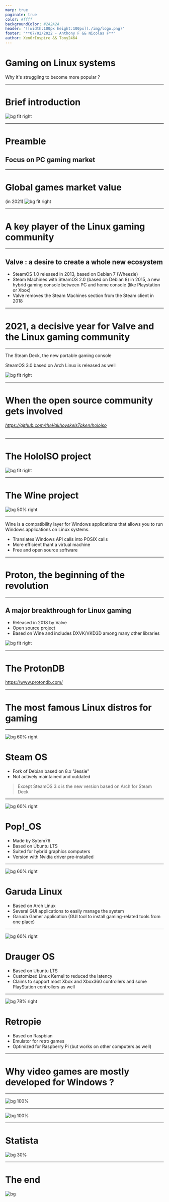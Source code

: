```yaml
---
marp: true
paginate: true
color: #ffff
backgroundColor: #2A2A2A
header: '![width:100px height:100px](./img/logo.png)'
footer: "**07/02/2022 - Anthony F && Nicolas F**"
author: Xen0rInspire && Tony2464
---
```

<style>
section {
  font-family: 'Century Gothic', serif !important;
  font-size: 26pt
}
</style>
<!-- _class: invert -->

# Gaming on Linux systems <!-- fit -->
Why it's struggling to become more popular ?

---
<!-- _class: invert -->

# Brief introduction
![bg fit right](./img/who_are_you.gif) 

---
<!-- _class: invert -->

# Preamble
## Focus on PC gaming market
---

<!-- _class: invert -->

# Global games market value 
(in 2021)
![bg fit right](./img/market_shares_gaming.png)

---

<!-- _class: invert -->

# A key player of the Linux gaming community
---

<!-- _class: invert -->

## Valve : a desire to create a whole new ecosystem
- SteamOS 1.0 released in 2013, based on Debian 7 (Wheezie)
- Steam Machines with SteamOS 2.0 (based on Debian 8) in 2015, a new hybrid gaming console between PC and home console (like Playstation or Xbox)
- Valve removes the Steam Machines section from the Steam client in 2018

---

<!-- _class: invert -->

# 2021, a decisive year for Valve and the Linux gaming community

---

<!-- _class: invert -->

The Steam Deck, the new portable gaming console

SteamOS 3.0 based on Arch Linux is released as well

![bg fit right](./img/steam_deck.jpg)

---

<!-- _class: invert -->

# When the open source community gets involved
###### https://github.com/theVakhovskeIsTaken/holoiso
---

<!-- _class: invert -->

# The HoloISO project
![bg fit right](./img/holoiso_desktop.jpg)

---

<!-- _class: invert -->

# The Wine project
![bg 50% right](./img/wine.svg)

---

<!-- _class: invert -->

Wine is a compatibility layer for Windows applications that allows you to run Windows applications on Linux systems.

- Translates Windows API calls into POSIX calls
- More efficient thant a virtual machine
- Free and open source software

---

<!-- _class: invert -->

# Proton, the beginning of the revolution

---

<!-- _class: invert -->

## A major breakthrough for Linux gaming

- Released in 2018 by Valve
- Open source project
- Based on Wine and includes DXVK/VKD3D among many other libraries

![bg fit right](./img/proton.png)

---

<!-- _class: invert -->

# The ProtonDB
https://www.protondb.com/

---

<!-- _class: invert -->

# The most famous Linux distros for gaming

---
<!-- _class: invert -->

![bg 60% right](./img/steam_os.jpg)

#
# Steam OS
<!-- To build your own Steam machine -->

- Fork of Debian based on 8.x "Jessie"
- Not actively maintained and outdated

> Except SteamOS 3.x is the new version based on Arch for Steam Deck

---
<!-- _class: invert -->

![bg 60% right](./img/pop_os.svg)

# Pop!_OS

- Made by Sytem76
- Based on Ubuntu LTS
- Suited for hybrid graphics computers
- Version with Nvidia driver pre-installed

---
<!-- _class: invert -->

![bg 60% right](./img/garuda.svg)

# Garuda Linux

- Based on Arch Linux
- Several GUI applications to easily manage the system
- Garuda Gamer application (GUI tool to install gaming-related tools from one place)

---
<!-- _class: invert -->

![bg 60% right](./img/drauger.png)

# Drauger OS

- Based on Ubuntu LTS
- Customized Linux Kernel to reduced the latency
- Claims to support most Xbox and Xbox360 controllers and some PlayStation controllers as well

---

<!-- _class: invert -->

![bg 78% right](./img/retropie.png)

# Retropie

- Based on Raspbian
- Emulator for retro games
- Optimized for Raspberry Pi (but works on other computers as well)

---

<!-- _class: invert -->

# Why video games are mostly developed for Windows ?

---

<!-- _class: invert -->

<!-- # From the market share perspective -->

![bg 100%](./img/market.png)

---

<!-- _class: invert -->

<!-- # From the market share perspective -->

![bg 100%](./img/market3.png)

---

<!-- _class: invert -->

<!-- # From the market share perspective -->

# Statista

![bg 30%](./img/market2.png)

---

<!-- _class: invert -->

# The end

![bg](./img/the_end.gif)
